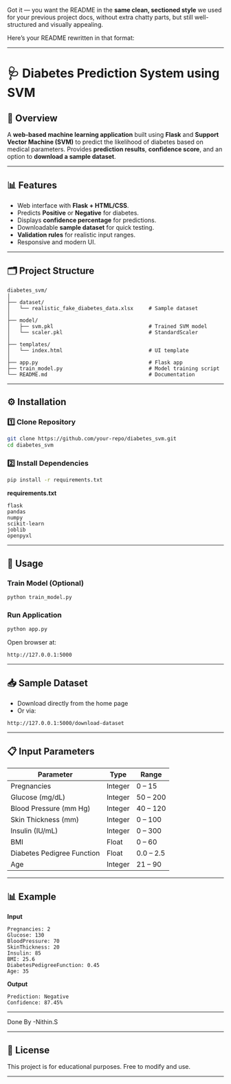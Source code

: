 Got it — you want the README in the **same clean, sectioned style** we used for your previous project docs, without extra chatty parts, but still well-structured and visually appealing.

Here’s your README rewritten in that format:

---

# 🩺 Diabetes Prediction System using SVM

## 📌 Overview

A **web-based machine learning application** built using **Flask** and **Support Vector Machine (SVM)** to predict the likelihood of diabetes based on medical parameters.
Provides **prediction results**, **confidence score**, and an option to **download a sample dataset**.

---

## 📊 Features

* Web interface with **Flask + HTML/CSS**.
* Predicts **Positive** or **Negative** for diabetes.
* Displays **confidence percentage** for predictions.
* Downloadable **sample dataset** for quick testing.
* **Validation rules** for realistic input ranges.
* Responsive and modern UI.

---

## 🗂 Project Structure

```
diabetes_svm/
│
├── dataset/
│   └── realistic_fake_diabetes_data.xlsx     # Sample dataset
│
├── model/
│   ├── svm.pkl                               # Trained SVM model
│   └── scaler.pkl                            # StandardScaler
│
├── templates/
│   └── index.html                            # UI template
│
├── app.py                                    # Flask app
├── train_model.py                            # Model training script
└── README.md                                 # Documentation
```

---

## ⚙️ Installation

### 1️⃣ Clone Repository

```bash
git clone https://github.com/your-repo/diabetes_svm.git
cd diabetes_svm
```

### 2️⃣ Install Dependencies

```bash
pip install -r requirements.txt
```

**requirements.txt**

```
flask
pandas
numpy
scikit-learn
joblib
openpyxl
```

---

## 🚀 Usage

### Train Model (Optional)

```bash
python train_model.py
```

### Run Application

```bash
python app.py
```

Open browser at:

```
http://127.0.0.1:5000
```

---

## 📥 Sample Dataset

* Download directly from the home page
* Or via:

```
http://127.0.0.1:5000/download-dataset
```

---

## 📋 Input Parameters

| Parameter                  | Type    | Range     |
| -------------------------- | ------- | --------- |
| Pregnancies                | Integer | 0 – 15    |
| Glucose (mg/dL)            | Integer | 50 – 200  |
| Blood Pressure (mm Hg)     | Integer | 40 – 120  |
| Skin Thickness (mm)        | Integer | 0 – 100   |
| Insulin (IU/mL)            | Integer | 0 – 300   |
| BMI                        | Float   | 0 – 60    |
| Diabetes Pedigree Function | Float   | 0.0 – 2.5 |
| Age                        | Integer | 21 – 90   |

---

## 📊 Example

**Input**

```
Pregnancies: 2
Glucose: 130
BloodPressure: 70
SkinThickness: 20
Insulin: 85
BMI: 25.6
DiabetesPedigreeFunction: 0.45
Age: 35
```

**Output**

```
Prediction: Negative
Confidence: 87.45%
```
---
Done By -Nithin.S


---

## 📜 License

This project is for educational purposes.
Free to modify and use.

---


